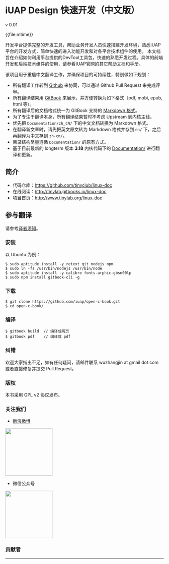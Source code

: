 # iUAP Design 快速开发（中文版）

v 0.01

{{file.mtime}}    <!-- toc -->

开发平台提供完整的开发工具，帮助业务开发人员快速搭建开发环境，熟悉IUAP平台的开发方式，简单快速的进入功能开发和对各平台技术组件的使用。
本文档旨在介绍如何利用平台提供的DevTool工具包，快速的熟悉开发过程。具体的前端开发和后端技术组件的使用，请参看IUAP官网的其它帮助文档和手册。

该项目用于重启中文翻译工作，并确保项目的可持续性，特别做如下规划：

* 所有翻译工作转到 [Github](https://www.github.com) 来协同，可以通过 Github Pull Request 来完成评审。
* 所有翻译结果用 [GitBook](http://www.gitbook.com) 来展示，并方便转换为如下格式（pdf, mobi, epub, html 等）。
* 所有翻译后的文档格式统一为 GitBook 支持的 [Markdown 格式](http://help.gitbook.com/format/markdown.html)。
* 为了专注于翻译本身，所有翻译结果暂时不考虑 Upstream 到内核主线。
* 优先把 `Documentation/zh_CN/` 下的中文文档转换为 Markdown 格式。
* 在翻译新文章时，请先把英文原文转为 Markdown 格式并存到 `en/` 下，之后再翻译为中文存到 `zh-cn/`。
* 目录结构尽量遵循 `Documentation/` 的原有方式。
* 基于目前最新的 longterm 版本 **3.18** 内核代码下的 [Documentation/](https://git.kernel.org/cgit/linux/kernel/git/stable/linux-stable.git/tree/Documentation?id=refs/tags/v3.18.20) 进行翻译和更新。

## 简介

-   代码仓库：<https://github.com/tinyclub/linux-doc>
-   在线阅读：<http://tinylab.gitbooks.io/linux-doc>
-   项目首页：<http://www.tinylab.org/linux-doc>

## 参与翻译

请参考[译者须知](doc/README.md)。

### 安装

以 Ubuntu 为例：

    $ sudo aptitude install -y retext git nodejs npm
    $ sudo ln -fs /usr/bin/nodejs /usr/bin/node
    $ sudo aptitude install -y calibre fonts-arphic-gbsn00lp
    $ sudo npm install gitbook-cli -g

### 下载

    $ git clone https://github.com/iuap/open-c-book.git
    $ cd open-c-book/

### 编译

    $ gitbook build  // 编译成网页
    $ gitbook pdf    // 编译成 pdf

### 纠错

欢迎大家指出不足，如有任何疑问，请邮件联系 wuzhangjin at gmail dot com 或者直接修复并提交 Pull Request。

### 版权

本书采用 GPL v2 协议发布。

### 关注我们

-   [新浪微博](http://weibo.com/tinylaborg)

   [<img src="pic/tinylab-sina.jpg" width="150"/>](http://weibo.com/tinylaborg)

-   微信公众号

   <img src="pic/tinylab-weixin.jpg" width="150"/>


### 贡献者
<hr> 
